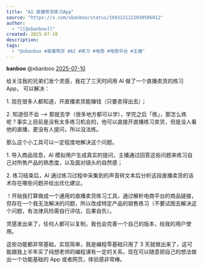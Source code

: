 ```yaml
---
title: "AI 直播带货练习App"
source: "https://x.com/xbanboo/status/1943131222030586012"
author:
  - "[[@xbanboo]]"
created: 2025-07-10
description:
tags:
  - "@xbanboo #直播带货 #AI #练习 #电商 #电商平台 #主播"
---
```

**banboo** @xbanboo [2025-07-10](https://x.com/xbanboo/status/1943131222030586012)

给关注我的兄弟们发个灵感，我花了三天时间用 AI 做了一个直播卖货的练习 App， 可以解决：

1\. 现在很多人都知道，开直播卖货能赚钱（只要卖得出去）；

2\. 知道但不会 --> 那就去学（很多地方都可以学），学完之后「练」，那怎么练呢？事实上目前是没有太多练习机会的，他可以直接开直播练习卖货，但是没人看他的直播，更没有人提问，所以没法练。

那么这个小工具可以一定程度地解决这个问题。

1\. 导入商品信息，AI 模拟用户生成真实的提问，主播通过回答这些问题来练习自己对所售产品的熟悉度，以及面对镜头的自然感；

2\. 练习结束后，AI 通过练习过程中采集到的声音转文本后分析这段直播卖货的话术存在哪些问题并给出优化建议。

！开始我打算做成一个通用的直播卖货练习工具，通过解析电商平台的商品链接，但存在一个我无法解决的问题，所以改成特定产品的销售练习（不要试图去解决这个问题，有法律风险需自行评估，后果自负）。

灵感发出来了，任何人都可以复制，我也会完善一个自己的版本，给我的用户使用。

这些功能都非常基础，实现简单，我是编程零基础只用了 3 天就做出来了，这可能跟我上半年买了纯想老师的编程课有一定的关系，现在可以随意把自己的想法做出一个功能基础的 App 或者网页，体验感非常棒。